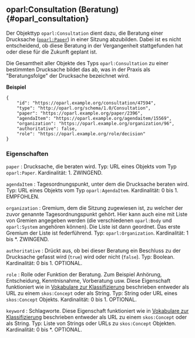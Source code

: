 oparl:Consultation (Beratung)  {#oparl_consultation}
-----------------------------

Der Objekttyp `oparl:Consultation` dient dazu, die Beratung einer Drucksache
([`oparl:Paper`](#oparl_paper)) in einer Sitzung abzubilden. Dabei ist es nicht entscheidend,
ob diese Beratung in der Vergangenheit stattgefunden hat oder diese für die
Zukunft geplant ist.

Die Gesamtheit aller Objekte des Typs `oparl:Consultation` zu einer bestimmten
Drucksache bildet das ab, was in der Praxis als "Beratungsfolge" der Drucksache
bezeichnet wird.

**Beispiel**

~~~~~  {#consultation_ex2 .json}
{
    "id": "https://oparl.example.org/consultation/47594",
    "type": "http://oparl.org/schema/1.0/Consultation",
    "paper": "https://oparl.example.org/paper/2396",
    "agendaItem": "https://oparl.example.org/agendaitem/15569",
    "organization": "https://oparl.example.org/organization/96",
    "authoritative": false,
    "role": "https://oparl.example.org/role/decision"
}
~~~~~


### Eigenschaften ###

`paper`
:   Drucksache, die beraten wird.
    Typ: URL eines Objekts vom Typ `oparl:Paper`.
    Kardinalität: 1.
    ZWINGEND.

`agendaItem`
:   Tagesordnungspunkt, unter dem die Drucksache beraten wird.
    Typ: URL eines Objekts vom Typ `oparl:AgendaItem`.
    Kardinalität: 0 bis 1.
    EMPFOHLEN.

`organization`
:   Gremium, dem die Sitzung zugewiesen ist, zu welcher der zuvor genannte
    Tagesordnungspunkt gehört.
    Hier kann auch eine mit Liste von Gremien angegeben werden (die verschiedenen `oparl:Body` und `oparl:System`
    angehören können).
    Die Liste ist dann geordnet.
    Das erste Gremium der Liste ist federführend.
    Typ: `oparl:Organization`.
    Kardinalität: 1 bis *.
    ZWINGEND.

`authoritative`
:   Drückt aus, ob bei dieser Beratung ein Beschluss zu der Drucksache gefasst 
    wird (`true`) wird oder nicht (`false`).
    Typ: Boolean.
    Kardinalität: 0 bis 1.
    OPTIONAL.

`role`
:   Rolle oder Funktion der Beratung. Zum Beispiel Anhörung, Entscheidung, 
    Kenntnisnahme, Vorberatung usw. Diese Eigenschaft funktioniert wie in 
    [Vokabulare zur Klassifizierung](#vokabulare_klassifizierung) beschrieben 
    entweder als URL zu einem `skos:Concept` oder als String.
    Typ: String oder URL eines `skos:Concept` Objekts.
    Kardinalität: 0 bis 1.
    OPTIONAL.

`keyword`
:   Schlagworte. Diese Eigenschaft funktioniert wie in 
    [Vokabulare zur Klassifizierung](#vokabulare_klassifizierung) beschrieben 
    entweder als URL zu einem `skos:Concept` oder als String.
    Typ: Liste von Strings oder URLs zu `skos:Concept` Objekten.
    Kardinalität: 0 bis *.
    OPTIONAL.
